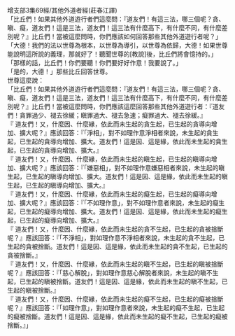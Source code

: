 增支部3集69經/其他外道者經(莊春江譯)  
「比丘們！如果其他外道遊行者們這麼問：『道友們！有這三法，哪三個呢？貪、瞋、癡，道友們！這是三法，道友們！這三法有什麼高下，有什麼不同，有什麼差別呢？』比丘們！當被這麼問時，你們應該如何回答那些其他外道遊行者呢？」  
「大德！我們的法以世尊為根本，以世尊為導引，以世尊為依歸，大德！如果世尊能說明這所說的義理，那就好了！聽聞世尊的[教說]後，比丘們將會憶持的。」  
「那樣的話，比丘們！你們要聽！你們要好好作意！我要說了。」  
「是的，大德！」那些比丘回答世尊。  
世尊這麼說：  
「比丘們！如果其他外道遊行者們這麼問：『道友們！有這三法，哪三個呢？貪、瞋、癡，道友們！這是三法，道友們！這三法有什麼高下，有什麼不同，有什麼差別呢？』比丘們！當被這麼問時，你們應該這麼回答那些其他外道遊行者：『道友們！貪罪過少、褪去徐緩；瞋罪過大、褪去急速；癡罪過大、褪去徐緩。』  
『 道友們！又，什麼因、什麼緣，依此而未生起的貪生起，已生起的貪導向增加、擴大呢？』應該回答：『「淨相」，對不如理作意淨相者來說，未生起的貪生起，已生起的貪導向增加、擴大。道友們！這是因、這是緣，依此而未生起的貪生起，已生起的貪導向增加、擴大。』  
『 道友們！又，什麼因、什麼緣，依此而未生起的瞋生起，已生起的瞋導向增加、擴大呢？』應該回答：『「嫌惡相」，對不如理作意嫌惡相者來說，未生起的瞋生起，已生起的瞋導向增加、擴大。道友們！這是因、這是緣，依此而未生起的瞋生起，已生起的瞋導向增加、擴大。』  
『 道友們！又，什麼因、什麼緣，依此而未生起的癡生起，已生起的癡導向增加、擴大呢？』應該回答：『「不如理作意」，對不如理作意者來說，未生起的癡生起，已生起的癡導向增加、擴大。道友們！這是因、這是緣，依此而未生起的癡生起，已生起的癡導向增加、擴大。』  
『 道友們！又，什麼因、什麼緣，依此而未生起的貪不生起，已生起的貪被捨斷呢？』應該回答：『「不淨相」，對如理作意不淨相者來說，未生起的貪不生起，已生起的貪被捨斷。道友們！這是因、這是緣，依此而未生起的貪不生起，已生起的貪被捨斷。』  
『 道友們！又，什麼因、什麼緣，依此而未生起的瞋不生起，已生起的瞋被捨斷呢？』應該回答：『「慈心解脫」，對如理作意慈心解脫者來說，未生起的瞋不生起，已生起的瞋被捨斷。道友們！這是因、這是緣，依此而未生起的瞋不生起，已生起的瞋被捨斷。』  
『 道友們！又，什麼因、什麼緣，依此而未生起的癡不生起，已生起的癡被捨斷呢？』應該回答：『「如理作意」，對如理作意者來說，未生起的癡不生起，已生起的癡被捨斷。道友們！這是因、這是緣，依此而未生起的癡不生起，已生起的癡被捨斷。』」  
  
  

